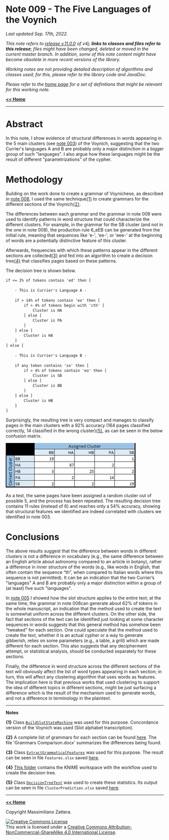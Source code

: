 # Note 009 - The Five Languages of the Voynich

_Last updated Sep. 17th, 2022._

_This note refers to [release v.11.0.0](https://github.com/mzattera/v4j/tree/v.11.0.0) of v4j;
**links to classes and files refer to this release**; files might have been changed, deleted or moved in the current master branch.
In addition, some of this note content might have become obsolete in more recent versions of the library._

_Working notes are not providing detailed description of algorithms and classes used; for this, please refer to the 
library code and JavaDoc._

_Please refer to the [home page](..) for a set of definitions that might be relevant for this working note._

[**<< Home**](..)

---


# Abstract

In this note, I show evidence of structural differences in words appearing in the 5 main clusters (see [note 003](../003)) of the Voynich,
suggesting that the two Currier's languages A and B are probably only a major distinction in a bigger group of such "languages".
I also argue how these languages might be the result of different "parametrizations" of the cypher.


# Methodology

Building on the work done to create a grammar of Voynichese, as described in [note 008](../008), I used the same technique[{1}](#Note1) to create grammars for the 
different sections of the Voynich[{2}](#Note2).

The differences between each grammar and the grammar in note 008 were used to identify patterns in word structure that could characterize the different clusters.
For example, in the grammar for the SB cluster (and not in the one in note 008), the production rule 6_eEB can be generated from the initial rule,
meaning that sequences like 'e-', 'ee-', or 'eee-' at the beginning of words are a potentially distinctive feature of this cluster. 

Afterwards, frequencies with which these patterns appear in the different sections are collected[{3}](#Note3) and fed into an algorithm 
to create a decision tree[{4}](#Note4) that classifies pages based on these patterns.

The decision tree is shown below.

```
if <= 2% of tokens contain 'ed' then [ 

	- This is Currier's Language A -
	
	if > 14% of tokens contain 'eo' then [
		if > 4% of tokens begin with 'cth' [
			Cluster is HA
		] else [
			Cluster is PA
		]
	] else [
		Cluster is HA
	]
] else [ 

	- This is Currier's Language B -
	
	if any token contains 'so' then [
		if > 4% of tokens contain 'eo' then [
			Cluster is SB
		] else [
			Cluster is BB
		]
	] else [
		Cluster is HB
	]
]
```

Surprisingly, the resulting tree is very compact and manages to classify pages in the main clusters with a 92% accuracy (164 pages classified correctly, 14 classified in the wrong cluster)[{5}](#Note5),
as can be seen in the below confusion matrix.

![Confusion matrix](images/ConfusionMatrix.PNG)

As a test, the same pages have been assigned a random cluster out of possible 5, and the process has been repeated. The resulting decision tree contains 11 rules (instead of 6) and reaches only a 54%
accuracy, showing that structural features we identified are indeed correlated with clusters we identified in note 003.

 
# Conclusions

The above results suggest that the difference between words in different clusters is not a
difference in vocabulary (e.g., the same difference between an English article about astronomy
compared to an article in botany), rather a difference in inner structure of the words (e.g., like words in
English, that often contain the sequence “th”, when compared to Italian words where this sequence is
not permitted). It can be an indication that the two Currier’s "languages" A and B are probably
only a major distinction within a group of (at least) five such "languages".

In [note 005](../005) I showed how the slot structure applies to the entire text; 
at the same time, the grammar in note 008can generate about 62% of tokens in the whole manuscript, an indication that the
method used to create the text is somewhat uniform across the different clusters. On the
other side, the fact that sections of the text can be identified just looking at some character
sequences in words suggests that this general method has somehow been “tweaked” for each
section. One could speculate that the method used to create the text, whether it is an actual
cypher or a way to generate gibberish, relies on some parameters (e.g., a table, a grill) which
are made different for each section. This also suggests that any decipherment attempt, or
statistical analysis, should be conducted separately for these sections.

Finally, the difference in word structure across the different sections of the text will obviously affect
the list of word types appearing in each section; in turn, this will affect any clustering
algorithm that uses words as features. The implication here is that previous works that used
clustering to support the idea of different topics in different sections, might be just surfacing
a difference which is the result of the mechanism used to generate words, and not
a difference in terminology in the plaintext. 
  
	
---

**Notes**

<a id="Note1">**{1}**</a> Class [`BuildSlotStateMachine`](https://github.com/mzattera/v4j/blob/v.11.0.0/eclipse/io.github.mzattera.v4j-apps/src/main/java/io/github/mzattera/v4j/applications/slot/BuildSlotStateMachine.java) was used for this purpose. Concordance version of the Voynich was used (Slot alphabet transcription).

<a id="Note2">**{2}**</a> A complete list of grammars for each section can be found [here](https://github.com/mzattera/v4j/tree/master/resources/analysis/grammar). The file 'Grammars Comparison.docx' summarizes
the differences being found.

<a id="Note3">**{3}**</a> Class [`ExtractGrammaticalFeatures`](https://github.com/mzattera/v4j/blob/v.11.0.0/eclipse/io.github.mzattera.v4j-apps/src/main/java/io/github/mzattera/v4j/applications/slot/ExtractGrammaticalFeatures.java) was used for this purpose.
The result can be seen in file `Features.xlsx` saved [here](https://github.com/mzattera/v4j/tree/master/resources/analysis/grammar).

<a id="Note4">**{4}**</a> [This folder](https://github.com/mzattera/master/KNIME/Word%20Structure%20Clustering/) contains the KNIME workspace with the workflow used to create the decision tree.

<a id="Note5">**{5}**</a> Class [`DecisionTreeTest`](https://github.com/mzattera/v4j/blob/v.11.0.0/eclipse/io.github.mzattera.v4j-apps/src/main/java/io/github/mzattera/v4j/applications/slot/DecisionTreeTest.java)
was used to create these statistics. Its output can be seen in file `ClusterPrediction.xlsx` saved [here](https://github.com/mzattera/v4j/tree/master/resources/analysis/grammar).



---

[**<< Home**](..)

Copyright Massimiliano Zattera.

<a rel="license" href="http://creativecommons.org/licenses/by-nc-sa/4.0/"><img alt="Creative Commons License" style="border-width:0" src="https://i.creativecommons.org/l/by-nc-sa/4.0/88x31.png" /></a><br />This work is licensed under a <a rel="license" href="http://creativecommons.org/licenses/by-nc-sa/4.0/">Creative Commons Attribution-NonCommercial-ShareAlike 4.0 International License</a>.
